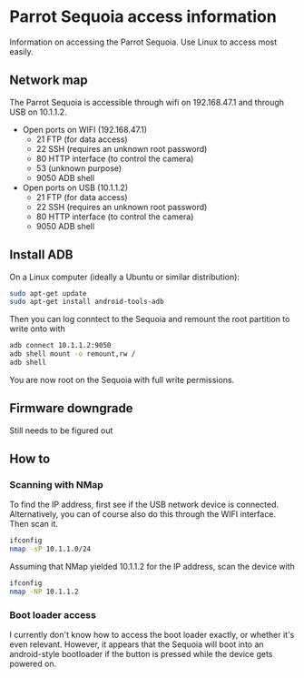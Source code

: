 # Parrot Sequoia access information
 Information on accessing the Parrot Sequoia. Use Linux to access most easily.

## Network map
The Parrot Sequoia is accessible through wifi on 192.168.47.1 and through USB on 10.1.1.2.

* Open ports on WIFI (192.168.47.1)
  * 21 FTP (for data access)
  * 22 SSH (requires an unknown root password)
  * 80 HTTP interface (to control the camera)
  * 53 (unknown purpose)
  * 9050 ADB shell
* Open ports on USB (10.1.1.2)
  * 21 FTP (for data access)
  * 22 SSH (requires an unknown root password)
  * 80 HTTP interface (to control the camera)
  * 9050 ADB shell

## Install ADB

On a Linux computer (ideally a Ubuntu or similar distribution):

```bash
sudo apt-get update
sudo apt-get install android-tools-adb
```

Then you can log conntect to the Sequoia and remount the root partition to write onto with
```bash
adb connect 10.1.1.2:9050
adb shell mount -o remount,rw /
adb shell
```

You are now root on the Sequoia with full write permissions.

## Firmware downgrade

Still needs to be figured out

## How to

### Scanning with NMap

To find the IP address, first see if the USB network device is connected. Alternatively, you can of course also do this through the WIFI interface. Then scan it.

```bash
ifconfig
nmap -sP 10.1.1.0/24
```

Assuming that NMap yielded 10.1.1.2 for the IP address, scan the device with
```bash
ifconfig
nmap -NP 10.1.1.2
```

### Boot loader access

I currently don't know how to access the boot loader exactly, or whether it's even relevant. However, it appears that the Sequoia will boot into an android-style bootloader if the button is pressed while the device gets powered on.
